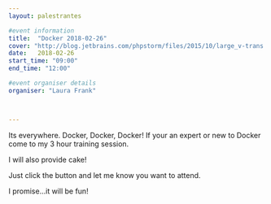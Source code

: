 ```yaml
---
layout: palestrantes

#event information
title:  "Docker 2018-02-26"
cover: "http://blog.jetbrains.com/phpstorm/files/2015/10/large_v-trans.png"
date:   2018-02-26
start_time: "09:00"
end_time: "12:00"

#event organiser details 
organiser: "Laura Frank"



---
```


Its everywhere. Docker, Docker, Docker! If your an expert or new to Docker come to my 3 hour training session.

I will also provide cake!

Just click the button and let me know you want to attend.

I promise...it will be fun!
